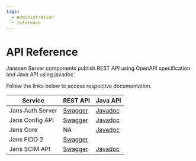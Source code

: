 ```yaml
---
tags:
  - administration
  - reference
---
```


# API Reference

Janssen Server components publish REST API using OpenAPI specification and Java API using javadoc. 

Follow the links below to access respective documentation. 

| Service | REST API                                                                                                                                                          | Java API |  
| --- |-------------------------------------------------------------------------------------------------------------------------------------------------------------------| --- |  
| Jans Auth Server | [Swagger](https://gluu.org/swagger-ui/?url=https://raw.githubusercontent.com/JanssenProject/jans/replace-janssen-version/jans-auth-server/docs/swagger.yaml)                         | [Javadoc](https://jenkins.jans.io/javadocs/jans-auth/main/)|   
| Jans Config API | [Swagger](https://gluu.org/swagger-ui/?url=https://raw.githubusercontent.com/JanssenProject/jans/replace-janssen-version/jans-config-api/docs/jans-config-api-swagger.yaml)          | [Javadoc](https://jenkins.jans.io/javadocs/jans-config-api/main/) |    
| Jans Core | NA                                                                                                                                                                | [Javadoc](https://jenkins.jans.io/javadocs/jans-core/main/)|  
| Jans FIDO 2 | [Swagger](https://gluu.org/swagger-ui/?url=https://raw.githubusercontent.com/JanssenProject/jans/replace-janssen-version/jans-fido2/docs/jansFido2Swagger.yaml)                      | |  
| Jans SCIM API | [Swagger](https://gluu.org/swagger-ui/?url=https://raw.githubusercontent.com/JanssenProject/jans/replace-janssen-version/jans-scim/server/src/main/resources/jans-scim-openapi.yaml) | [Javadoc](https://jenkins.jans.io/javadocs/jans-scim/main/) |    